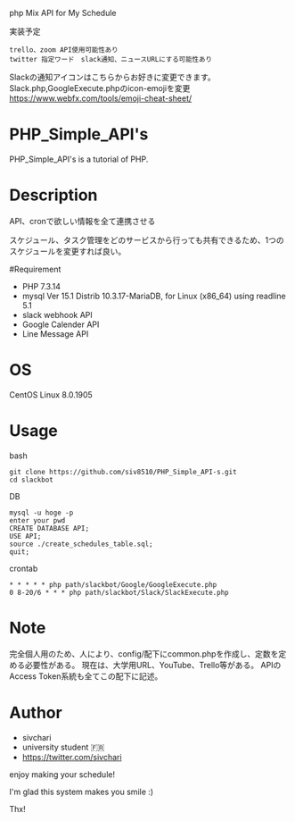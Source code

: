 php Mix API for My Schedule

実装予定
```
trello、zoom API使用可能性あり
twitter 指定ワード　slack通知、ニュースURLにする可能性あり
```

Slackの通知アイコンはこちらからお好きに変更できます。
Slack.php,GoogleExecute.phpのicon-emojiを変更
https://www.webfx.com/tools/emoji-cheat-sheet/

# PHP_Simple_API's

PHP_Simple_API's is a tutorial of PHP.

# Description

API、cronで欲しい情報を全て連携させる

スケジュール、タスク管理をどのサービスから行っても共有できるため、1つのスケジュールを変更すれば良い。

#Requirement

* PHP 7.3.14
* mysql  Ver 15.1 Distrib 10.3.17-MariaDB, for Linux (x86_64) using readline 5.1
* slack webhook API
* Google Calender API
* Line Message API

# OS

CentOS Linux 8.0.1905 

# Usage


bash
```
git clone https://github.com/siv8510/PHP_Simple_API-s.git
cd slackbot
```

DB
```
mysql -u hoge -p
enter your pwd
CREATE DATABASE API;
USE API;
source ./create_schedules_table.sql;
quit;
```
crontab
```
* * * * * php path/slackbot/Google/GoogleExecute.php
0 8-20/6 * * * php path/slackbot/Slack/SlackExecute.php
```

# Note

完全個人用のため、人により、config/配下にcommon.phpを作成し、定数を定める必要性がある。
現在は、大学用URL、YouTube、Trello等がある。
APIのAccess Token系統も全てこの配下に記述。

# Author

* sivchari
* university student 🇫🇷
* https://twitter.com/sivchari


enjoy making your schedule!

I'm glad this system makes you smile :)
 
Thx!
